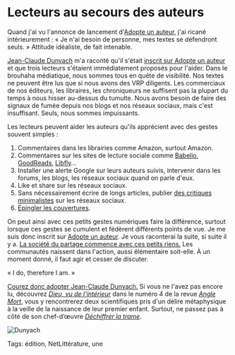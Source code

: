 # Lecteurs au secours des auteurs

Quand j'ai vu l'annonce de lancement d'[Adopte un auteur](http://www.adopteunauteur.fr/thierry-crouzet/), j'ai ricané intérieurement : « Je n'ai besoin de personne, mes textes se défendront seuls. » Attitude idéaliste, de fait intenable.

[Jean-Claude Dunyach](http://www.dunyach.fr) m'a raconté qu'il s'était [inscrit sur Adopte un auteur](http://www.adopteunauteur.fr/jean-claude-dunyach/) et que trois lecteurs s'étaient immédiatement proposés pour l'aider. Dans le brouhaha médiatique, nous sommes tous en quête de visibilité. Nos textes ne peuvent être lus que si nous avons des VRP diligents. Les commerciaux de nos éditeurs, les libraires, les chroniqueurs ne suffisent pas la plupart du temps à nous hisser au-dessus du tumulte. Nous avons besoin de faire des signaux de fumée depuis nos blogs et nos réseaux sociaux, mais c'est insuffisant. Seuls, nous sommes impuissants.

Les lecteurs peuvent aider les auteurs qu'ils apprécient avec des gestes souvent simples :

1. Commentaires dans les librairies comme Amazon, surtout Amazon.
2. Commentaires sur les sites de lecture sociale comme [Babelio](http://www.babelio.com/), [GoodReads](http://www.goodreads.com/), [Libfly](http://www.libfly.com/)…
3. Installer une alerte Google sur leurs auteurs suivis, intervenir dans les forums, les blogs, les réseaux sociaux quand on parle d'eux.
4. Like et share sur les réseaux sociaux.
5. Sans nécessairement écrire de longs articles, publier [des critiques minimalistes](http://blog.tcrouzet.com/2013/04/08/lecture-sociale-de-la-quatrieme-theorie/) sur les réseaux sociaux.
6. [Épingler les couvertures](http://pinterest.com/tcrouzet/books-worth-reading/).

On peut ainsi avec ces petits gestes numériques faire la différence, surtout lorsque ces gestes se cumulent et fédèrent différents points de vue. Je me suis donc inscrit sur [Adopte un auteur](http://www.adopteunauteur.fr/thierry-crouzet/). Je vous raconterai la suite, si suite il y a. [La société du partage commence avec ces petits riens.](http://blog.tcrouzet.com/2013/04/12/les-traitres-a-la-cause/) Les communautés naissent dans l'action, aussi élémentaire soit-elle. À un moment donné, il faut agir et cesser de discuter.

« I do, therefore I am. »

[Courez donc adopter Jean-Claude Dunyach.](http://www.adopteunauteur.fr/jean-claude-dunyach/) Si vous ne l'avez pas encore lu, découvrez [*Dieu, vu de l'intérieur*](http://www.angle-mort.fr/fiction/dieu-vu-de-l-interieur-jean-claude-dunyach/) dans le numéro 4 de la revue [*Angle Mort*](http://www.angle-mort.fr), vous y rencontrerez deux scientifiques pris d'un délire métaphysique à la veille de la naissance de leur premier enfant. Surtout, ne passez pas à côté de son chef-d’œuvre [*Déchiffrer la trame*](http://www.amazon.fr/D%C3%A9chiffrer-trame-Jean-Claude-Dunyach/dp/2841721728).

![Dunyach](http://blog.tcrouzet.comhttps://tcrouzet.com/images_tc/2013/04/dunyach1.jpg)



Tags: édition, NetLittérature, une